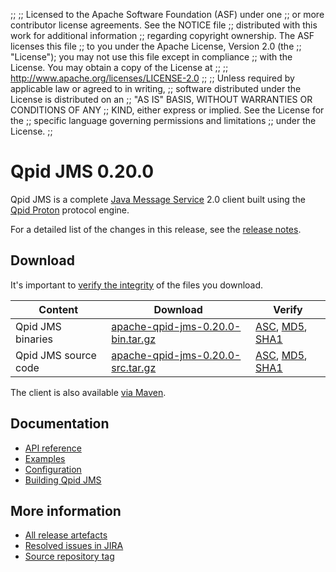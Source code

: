 ;;
;; Licensed to the Apache Software Foundation (ASF) under one
;; or more contributor license agreements.  See the NOTICE file
;; distributed with this work for additional information
;; regarding copyright ownership.  The ASF licenses this file
;; to you under the Apache License, Version 2.0 (the
;; "License"); you may not use this file except in compliance
;; with the License.  You may obtain a copy of the License at
;; 
;;   http://www.apache.org/licenses/LICENSE-2.0
;; 
;; Unless required by applicable law or agreed to in writing,
;; software distributed under the License is distributed on an
;; "AS IS" BASIS, WITHOUT WARRANTIES OR CONDITIONS OF ANY
;; KIND, either express or implied.  See the License for the
;; specific language governing permissions and limitations
;; under the License.
;;

# Qpid JMS 0.20.0

Qpid JMS is a complete [Java Message Service][jms] 2.0 client built
using the [Qpid Proton]({{site_url}}/proton/index.html) protocol engine.

For a detailed list of the changes in this release, see the [release
notes](release-notes.html).

[jms]: http://en.wikipedia.org/wiki/Java_Message_Service

## Download

It's important to [verify the
integrity]({{site_url}}/download.html#verify-what-you-download) of the
files you download.

| Content | Download | Verify |
|---------|----------|--------|
| Qpid JMS binaries | [apache-qpid-jms-0.20.0-bin.tar.gz](http://archive.apache.org/dist/qpid/jms/0.20.0/apache-qpid-jms-0.20.0-bin.tar.gz) | [ASC](http://archive.apache.org/dist/qpid/jms/0.20.0/apache-qpid-jms-0.20.0-bin.tar.gz.asc), [MD5](http://archive.apache.org/dist/qpid/jms/0.20.0/apache-qpid-jms-0.20.0-bin.tar.gz.md5), [SHA1](http://archive.apache.org/dist/qpid/jms/0.20.0/apache-qpid-jms-0.20.0-bin.tar.gz.sha1) |
| Qpid JMS source code | [apache-qpid-jms-0.20.0-src.tar.gz](http://archive.apache.org/dist/qpid/jms/0.20.0/apache-qpid-jms-0.20.0-src.tar.gz) | [ASC](http://archive.apache.org/dist/qpid/jms/0.20.0/apache-qpid-jms-0.20.0-src.tar.gz.asc), [MD5](http://archive.apache.org/dist/qpid/jms/0.20.0/apache-qpid-jms-0.20.0-src.tar.gz.md5), [SHA1](http://archive.apache.org/dist/qpid/jms/0.20.0/apache-qpid-jms-0.20.0-src.tar.gz.sha1) |

The client is also available [via Maven]({{site_url}}/maven.html).

## Documentation


<div class="two-column" markdown="1">

 - [API reference](http://docs.oracle.com/javaee/7/api/javax/jms/package-summary.html)
 - [Examples](https://github.com/apache/qpid-jms/tree/0.20.0/qpid-jms-examples)
 - [Configuration](docs/index.html)
 - [Building Qpid JMS](building.html)

</div>


## More information

 - [All release artefacts](http://archive.apache.org/dist/qpid/jms/0.20.0)
 - [Resolved issues in JIRA](https://issues.apache.org/jira/issues/?jql=project+%3D+QPIDJMS+AND+fixVersion+%3D+%270.20.0%27+AND+resolution+%3D+%27fixed%27+ORDER+BY+priority+DESC)
 - [Source repository tag](https://git-wip-us.apache.org/repos/asf/qpid-jms.git/tree/refs/tags/0.20.0)

<script type="text/javascript">
  _deferredFunctions.push(function() {
      if ("0.20.0" === "{{current_jms_release}}") {
          _modifyCurrentReleaseLinks();
      }
  });
</script>